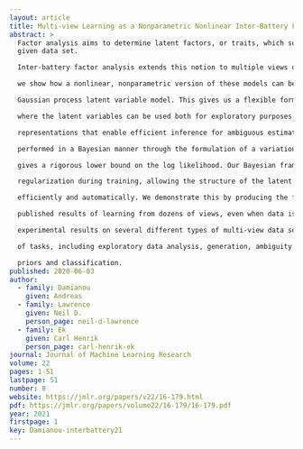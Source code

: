 ```yaml
---
layout: article
title: Multi-view Learning as a Nonparametric Nonlinear Inter-Battery Factor Analysis
abstract: >
  Factor analysis aims to determine latent factors, or traits, which summarize a
  given data set. 

  Inter-battery factor analysis extends this notion to multiple views of the data. In this paper 

  we show how a nonlinear, nonparametric version of these models can be recovered through the 

  Gaussian process latent variable model. This gives us a flexible formalism for multi-view learning 

  where the latent variables can be used both for exploratory purposes and for learning 

  representations that enable efficient inference for ambiguous estimation tasks. Learning is 

  performed in a Bayesian manner through the formulation of a variational compression scheme which 

  gives a rigorous lower bound on the log likelihood. Our Bayesian framework provides strong 

  regularization during training, allowing the structure of the latent space to be determined 

  efficiently and automatically. We demonstrate this by producing the first (to our knowledge) 

  published results of learning from dozens of views, even when data is scarce. We further show 

  experimental results on several different types of multi-view data sets and for different kinds 

  of tasks, including exploratory data analysis, generation, ambiguity modelling through latent 

  priors and classification.
published: 2020-06-03
author:
  - family: Damianou
    given: Andreas
  - family: Lawrence
    given: Neil D.
    person_page: neil-d-lawrence
  - family: Ek
    given: Carl Henrik
    person_page: carl-henrik-ek
journal: Journal of Machine Learning Research
volume: 22
pages: 1-51
lastpage: 51
number: 8
website: https://jmlr.org/papers/v22/16-179.html
pdf: https://jmlr.org/papers/volume22/16-179/16-179.pdf
year: 2021
firstpage: 1
key: Damianou-interbattery21
---
```

